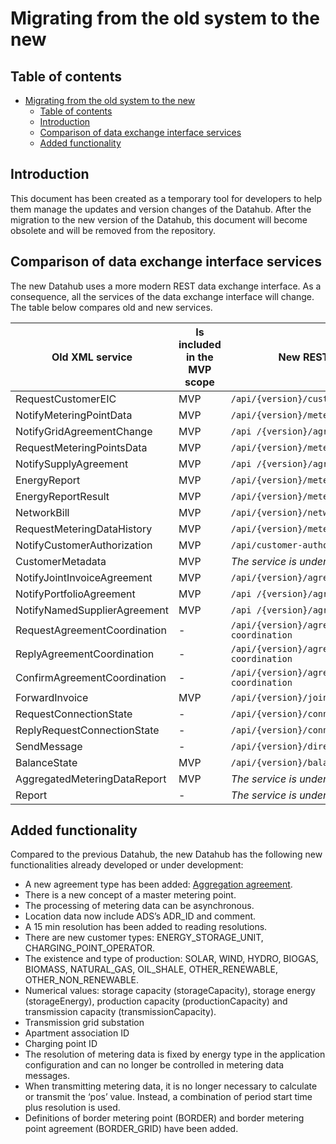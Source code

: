 ﻿# Migrating from the old system to the new

## Table of contents

- [Migrating from the old system to the new](#migrating-from-the-old-system-to-the-new)
  - [Table of contents](#table-of-contents)
  - [Introduction](#introduction)
  - [Comparison of data exchange interface services](#comparison-of-data-exchange-interface-services)
  - [Added functionality](#added-functionality)

## Introduction

This document has been created as a temporary tool for developers to help them manage the updates and version changes of the Datahub. After the migration to the new version of the Datahub, this document will become obsolete and will be removed from the repository.

## Comparison of data exchange interface services

The new Datahub uses a more modern REST data exchange interface. As a consequence, all the services of the data exchange interface will change. The table below compares old and new services.

| Old XML service              | Is included in the MVP scope | New REST service                         |
|------------------------------|-----------------------|-----------------------------------------|
| RequestCustomerEIC           | MVP                   | `/api/{version}/customer`               |
| NotifyMeteringPointData      | MVP                   | `/api/{version}/meter`                  |
| NotifyGridAgreementChange    | MVP                   | `/api /{version}/agreement`             |
| RequestMeteringPointsData    | MVP                   | `/api/{version}/meter/search/customer`  |
| NotifySupplyAgreement        | MVP                   | `/api /{version}/agreement`             |
| EnergyReport                 | MVP                   | `/api/{version}/meter-data`             |
| EnergyReportResult           | MVP                   | `/api/{version}/meter-data/change`      |
| NetworkBill                  | MVP                   | `/api/{version}/network-bill`           |
| RequestMeteringDataHistory   | MVP                   | `/api/{version}/meter-data/search`      |
| NotifyCustomerAuthorization  | MVP                   | `/api/customer-authorization`           |
| CustomerMetadata             | MVP                   | *The service is under development*             |
| NotifyJointInvoiceAgreement  | MVP                   | `/api/{version}/agreement`              |
| NotifyPortfolioAgreement     | MVP                   | `/api /{version}/agreement`             |
| NotifyNamedSupplierAgreement | MVP                   | `/api /{version}/agreement`             |
| RequestAgreementCoordination | -                     | `/api/{version}/agreement-coordination` |
| ReplyAgreementCoordination   | -                     | `/api/{version}/agreement-coordination` |
| ConfirmAgreementCoordination | -                     | `/api/{version}/agreement-coordination` |
| ForwardInvoice               | MVP                   | `/api/{version}/joint-invoice`          |
| RequestConnectionState       | -                     | `/api/{version}/connection-state`       |
| ReplyRequestConnectionState  | -                     | `/api/{version}/connection-state`       |
| SendMessage                  | -                     | `/api/{version}/direct-message`         |
| BalanceState                 | MVP                   | `/api/{version}/balance-state`          |
| AggregatedMeteringDataReport | MVP                   | *The service is under development*             |
| Report                       | -                     | *The service is under development*             |

## Added functionality

Compared to the previous Datahub, the new Datahub has the following new functionalities already developed or under development:

- A new agreement type has been added: [Aggregation agreement](05.6-aggregation-agreement.md).
- There is a new concept of a master metering point.
- The processing of metering data can be asynchronous.
- Location data now include ADS’s ADR_ID and comment.
- A 15 min resolution has been added to reading resolutions.
- There are new customer types: ENERGY_STORAGE_UNIT, CHARGING_POINT_OPERATOR.
- The existence and type of production: SOLAR, WIND, HYDRO, BIOGAS, BIOMASS, NATURAL_GAS, OIL_SHALE, OTHER_RENEWABLE, OTHER_NON_RENEWABLE.
- Numerical values: storage capacity (storageCapacity), storage energy (storageEnergy), production capacity (productionCapacity) and transmission capacity (transmissionCapacity).
- Transmission grid substation
- Apartment association ID
- Charging point ID
- The resolution of metering data is fixed by energy type in the application configuration and can no longer be controlled in metering data messages.
- When transmitting metering data, it is no longer necessary to calculate or transmit the ‘pos’ value. Instead, a combination of period start time plus resolution is used.
- Definitions of border metering point (BORDER) and border metering point agreement (BORDER_GRID) have been added.